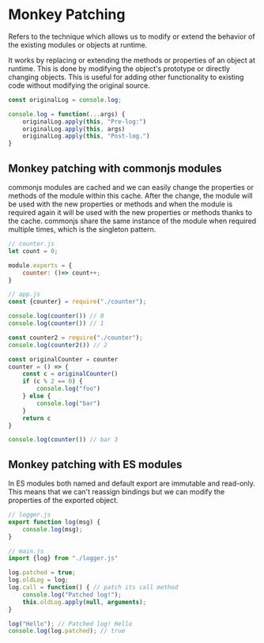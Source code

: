 # Monkey Patching
Refers to the technique which allows us to modify or extend the behavior of the existing modules or objects at runtime.

It works by replacing or extending the methods or properties of an object at runtime. This is done by modifying the object's prototype or directly changing objects. This is useful for adding other functionality to existing code without modifying the original source.

```javascript
const originalLog = console.log;

console.log = function(...args) {
	originalLog.apply(this, "Pre-log:")
	originalLog.apply(this, args)
	originalLog.apply(this, "Post-log.")
}
```
## Monkey patching with commonjs modules
commonjs modules are cached and we can easily change the properties or methods of the module within this cache. After the change, the module will be used with the new properties or methods and when the module is required again it will be used with the new properties or methods thanks to the cache.
commonjs share the same instance of the module when required multiple times, which is the singleton pattern.
```javascript
// counter.js
let count = 0;

module.exports = {
	counter: ()=> count++;
}

// app.js
const {counter} = require("./counter");

console.log(counter()) // 0
console.log(counter()) // 1

const counter2 = require("./counter");
console.log(counter2()) // 2

const originalCounter = counter
counter = () => {
	const c = originalCounter()
	if (c % 2 == 0) {
		console.log("foo")
	} else {
		console.log("bar")
	} 
	return c
}

console.log(counter()) // bar 3
```
## Monkey patching with ES modules
In ES modules both named and default export are immutable and read-only. This means that we can't reassign bindings but we can modify the properties of the exported object.
```javascript
// logger.js
export function log(msg) {
	console.log(msg);
}

// main.js
import {log} from "./logger.js"

log.patched = true;
log.oldLog = log;
log.call = function() { // patch its call method
	console.log("Patched log!");
	this.oldLog.apply(null, arguments);
}

log("Hello"); // Patched log! Hello
console.log(log.patched); // true
```
